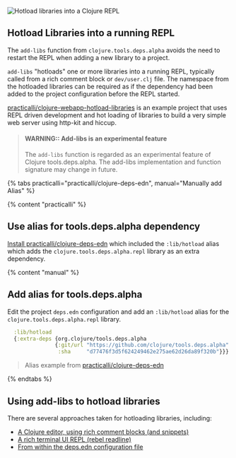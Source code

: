![Hotload libraries into a Clojure REPL](https://raw.githubusercontent.com/practicalli/graphic-design/live/clojure/clojure-repl-hotload-libraries.png)

## Hotload Libraries into a running REPL

The `add-libs` function from `clojure.tools.deps.alpha` avoids the need to restart the REPL when adding a new library to a project.

`add-libs` "hotloads" one or more libraries into a running REPL, typically called from a rich comment block or `dev/user.clj` file.  The namespace from the hotloaded libraries can be required as if the dependency had been added to the project configuration before the REPL started.

[practicalli/clojure-webapp-hotload-libraries](https://github.com/practicalli/clojure-webapp-hotload-libraries) is an example project that uses REPL driven development and hot loading of libraries to build a very simple web server using http-kit and hiccup.

> #### WARNING:: Add-libs is an experimental feature
> The `add-libs` function is regarded as an experimental feature of Clojure tools.deps.alpha. The add-libs implementation and function signature may change in future.

{% tabs practicalli="practicalli/clojure-deps-edn", manual="Manually add Alias" %}

{% content "practicalli" %}

## Use alias for tools.deps.alpha dependency

[Install practicalli/clojure-deps-edn](https://github.com/practicalli/clojure-deps-edn/) which included the `:lib/hotload` alias which adds the `clojure.tools.deps.alpha.repl` library as an extra dependency.


{% content "manual" %}

## Add alias for tools.deps.alpha

Edit the project `deps.edn` configuration and add an `:lib/hotload` alias for the `clojure.tools.deps.alpha.repl` library.

```clojure
  :lib/hotload
  {:extra-deps {org.clojure/tools.deps.alpha
               {:git/url "https://github.com/clojure/tools.deps.alpha"
                :sha     "d77476f3d5f624249462e275ae62d26da89f320b"}}}
```

> Alias example from [practicalli/clojure-deps-edn](https://github.com/practicalli/clojure-deps-edn/)

{% endtabs %}

## Using add-libs to hotload libraries

There are several approaches taken for hotloading libraries, including:

* [A Clojure editor, using rich comment blocks (and snippets)](hotload-libraries-editor.md)
* [A rich terminal UI REPL (rebel readline)](hotload-libraries-terminal-ui.md)
* [From within the deps.edn configuration file](hotload-libraries-deps-edn-configuration.md)
